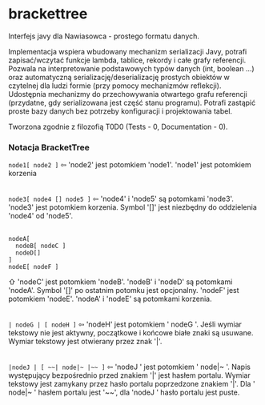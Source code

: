# brackettree
Interfejs javy dla Nawiasowca - prostego formatu danych.

Implementacja wspiera wbudowany mechanizm serializacji Javy, potrafi zapisać/wczytać funkcje lambda, tablice, rekordy i całe grafy referencji. Pozwala na interpretowanie podstawowych typów danych (int, boolean ...) oraz automatyczną serializację/deserializację prostych obiektów w czytelnej dla ludzi formie (przy pomocy mechanizmów reflekcji). Udostępnia mechanizmy do przechowywania otwartego grafu referencji (przydatne, gdy serializowana jest część stanu programu). Potrafi zastąpić proste bazy danych bez potrzeby konfiguracji i projektowania tabel.

Tworzona zgodnie z filozofią T0D0 (Tests - 0, Documentation - 0).


### Notacja BracketTree
```node1[ node2 ]``` &#x21e6; 'node2' jest potomkiem 'node1'. 'node1' jest potomkiem korzenia<br><br><br>
```node3[ node4 [] node5 ]``` &#x21e6; 'node4' i 'node5' są potomkami 'node3'. 'node3' jest potomkiem korzenia. Symbol '[]' jest niezbędny do oddzielenia 'node4' od 'node5'.<br><br>
```
nodeA[ 
  nodeB[ nodeC ]
  nodeD[]
]
nodeE[ nodeF ]
```
&#x21e7; 'nodeC' jest potomkiem 'nodeB'. 'nodeB' i 'nodeD' są potomkami 'nodeA'. Symbol '[]' po ostatnim potomku jest opcjonalny. 'nodeF' jest potomkiem 'nodeE'. 'nodeA' i 'nodeE' są potomkami korzenia.<br><br><br>
```| nodeG | [ nodeH ]``` &#x21e6; 'nodeH' jest potomkiem ' nodeG '. Jeśli wymiar tekstowy nie jest aktywny, początkowe i końcowe białe znaki są usuwane. Wymiar tekstowy jest otwierany przez znak '|'.<br><br><br>
```|nodeJ | [ ~~| node|~ |~~ ]``` &#x21e6; 'nodeJ ' jest potomkiem ' node|~ '. Napis występujący bezpośrednio przed znakiem '|' jest hasłem portalu. Wymiar tekstowy jest zamykany przez hasło portalu poprzedzone znakiem '|'. Dla ' node|~ ' hasłem portalu jest '\~~', dla 'nodeJ ' hasło portalu jest puste.<br><br><br>

